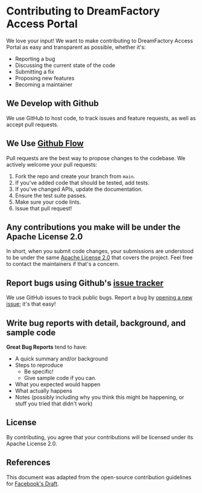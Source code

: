 # Contributing to DreamFactory Access Portal

We love your input! We want to make contributing to DreamFactory Access Portal as easy and transparent as possible, whether it's:

- Reporting a bug
- Discussing the current state of the code
- Submitting a fix
- Proposing new features
- Becoming a maintainer

## We Develop with Github
We use GitHub to host code, to track issues and feature requests, as well as accept pull requests.

## We Use [Github Flow](https://guides.github.com/introduction/flow/index.html)
Pull requests are the best way to propose changes to the codebase. We actively welcome your pull requests:

1. Fork the repo and create your branch from `main`.
2. If you've added code that should be tested, add tests.
3. If you've changed APIs, update the documentation.
4. Ensure the test suite passes.
5. Make sure your code lints.
6. Issue that pull request!

## Any contributions you make will be under the Apache License 2.0
In short, when you submit code changes, your submissions are understood to be under the same [Apache License 2.0](http://choosealicense.com/licenses/apache-2.0/) that covers the project. Feel free to contact the maintainers if that's a concern.

## Report bugs using Github's [issue tracker](https://github.com/dreamfactorysoftware/df-streamlit/issues)
We use GitHub issues to track public bugs. Report a bug by [opening a new issue](https://github.com/dreamfactorysoftware/df-streamlit/issues/new); it's that easy!

## Write bug reports with detail, background, and sample code

**Great Bug Reports** tend to have:

- A quick summary and/or background
- Steps to reproduce
  - Be specific!
  - Give sample code if you can.
- What you expected would happen
- What actually happens
- Notes (possibly including why you think this might be happening, or stuff you tried that didn't work)

## License
By contributing, you agree that your contributions will be licensed under its Apache License 2.0.

## References
This document was adapted from the open-source contribution guidelines for [Facebook's Draft](https://github.com/facebook/draft-js/blob/a9316a723f9e918afde44dea68b5f9f39b7d9b00/CONTRIBUTING.md). 